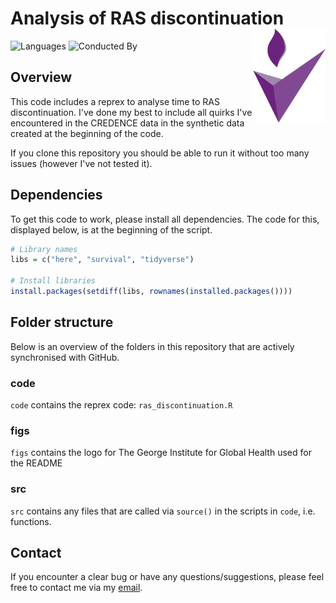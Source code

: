 # Analysis of RAS discontinuation <a href='https://www.georgeinstitute.org'><img src='figs/tgi.png' align="right" height="150" /></a>

<!-- badges: start -->
![Languages](https://img.shields.io/badge/Languages-R-6498d3)
![Conducted By](https://img.shields.io/badge/Conducted%20By-The%20George%20Institute%20for%20Global%20Health-72297c)
<!-- badges: end -->

## Overview

This code includes a reprex to analyse time to RAS discontinuation. I've done my best to include all quirks I've encountered in the CREDENCE data in the synthetic data created at the beginning of the code.

If you clone this repository you should be able to run it without too many issues (however I've not tested it).

## Dependencies

To get this code to work, please install all dependencies. The code for this, displayed below, is at the beginning of the script.

``` r
# Library names
libs = c("here", "survival", "tidyverse")

# Install libraries
install.packages(setdiff(libs, rownames(installed.packages())))
```

## Folder structure

Below is an overview of the folders in this repository that are actively synchronised with GitHub.

### code

`code` contains the reprex code: `ras_discontinuation.R`

### figs

`figs` contains the logo for The George Institute for Global Health used for the README

### src

`src` contains any files that are called via `source()` in the scripts in `code`, i.e. functions.

## Contact

If you encounter a clear bug or have any questions/suggestions, please feel free to contact me via my [email](mailto:rfletcher@georgeinstitute.org.au?subject=Inquiry).